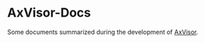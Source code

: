 # AxVisor-Docs

Some documents summarized during the development of [AxVisor](https://github.com/arceos-hypervisor/arceos).